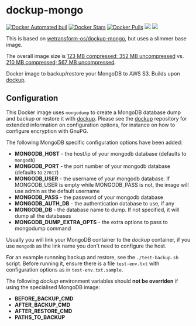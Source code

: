 dockup-mongo
============

[![Docker Automated buil](https://img.shields.io/docker/automated/robbyoconnor/dockup-mongo.svg)](https://hub.docker.com/r/robbyoconnor/dockup/)
[![Docker Stars](https://img.shields.io/docker/stars/robbyoconnor/dockup-mongo.svg)](https://hub.docker.com/r/robbyoconnor/dockup-mongo/)
[![Docker Pulls](https://img.shields.io/docker/pulls/robbyoconnor/dockup-mongo.svg)](https://hub.docker.com/r/robbyoconnor/dockup-mongo/)
[![](https://images.microbadger.com/badges/image/robbyoconnor/dockup-mongo.svg)](https://microbadger.com/images/robbyoconnor/dockup-mongo "Get your own image badge on microbadger.com")
[![](https://images.microbadger.com/badges/commit/robbyoconnor/dockup-mongo.svg)](https://microbadger.com/images/robbyoconnor/dockup-mongo "Get your own commit badge on microbadger.com")

This is based on [wetransform-os/dockup-mongo](https://github.com/wetransform-os/dockup-mongo), but uses a slimmer base image.

The overall image size is [123 MB compressed; 352 MB uncompressed](https://hub.docker.com/r/robbyoconnor/dockup-mongo/tags/) vs. [210 MB compressed; 567 MB uncompressed](https://hub.docker.com/r/wetransform/dockup-mongo/tags/).

Docker image to backup/restore your MongoDB to AWS S3.
Builds upon [dockup](https://github.com/robbyoconnor/dockup).

Configuration
-------------

This Docker image uses `mongodump` to create a MongoDB database dump and backup or restore it with [dockup](https://github.com/robbyoconnor/dockup).
Please see the [dockup](https://github.com/robbyoconnor/dockup) repository for extended information on configuration options, for instance on how to configure encryption with GnuPG.

The following MongoDB specific configuration options have been added:

* **MONGODB_HOST** - the host/ip of your mongodb database (defaults to `mongodb`)
* **MONGODB_PORT** - the port number of your mongodb database (defaults to `27017`)
* **MONGODB_USER** - the username of your mongodb database. If MONGODB_USER is empty while MONGODB_PASS is not, the image will use admin as the default username
* **MONGODB_PASS** - the password of your mongodb database
* **MONGODB_AUTH_DB** - the authentication database to use, if any
* **MONGODB_DB** - the database name to dump. If not specified, it will dump all the databases
* **MONGODB_DUMP_EXTRA_OPTS** - the extra options to pass to mongodump command

Usually you will link your MongoDB container to the *dockup* container, if you use `mongodb` as the link name you don't need to configure the host.

For an example runnning backup and restore, see the `./test-backup.sh` script.
Before running it, ensure there is a file `test-env.txt` with configuration options as in `test-env.txt.sample`.

The following *dockup* environment variables should **not be overriden** if using the specialised MongoDB image:

* **BEFORE_BACKUP_CMD**
* **AFTER_BACKUP_CMD**
* **AFTER_RESTORE_CMD**
* **PATHS_TO_BACKUP**
